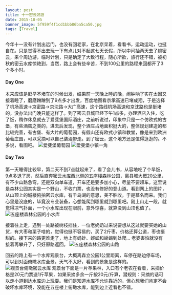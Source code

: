 ```yaml
---
layout: post
title: 十一密云郊游
date: 2015-10-05
banner_image: 5f959f4f1cd1bbb86ba5ca50.jpg
tags: [Travel]
---
```


今年十一没有计划出远门，也没有回老家，在北京呆着，看看书，运动运动，也挺自在。只是觉得不出去玩一下有点儿对不起这七天长假，所以中间抽两天去了趟密云，来个周边游，临时计划，只是确定了大致行程，随心所欲，旅行还不错，被初秋的密云水库惊艳到，当然，路上会有些辛苦，不到100公里的路程来回都开了3个多小时。

<!--more-->

#### Day One
本来应该是赶早不堵车的时候出发，结果前一天晚上睡的晚，闹钟响了实在太困又接着睡了，磨磨蹭蹭到了9点多才出发，百度地图看京承高速已堵成翔，于是选择了机场高速->京密路->京沈路->大广高速，这个路线机场高速和京沈路也是挺堵的，没办法出门晚只能这样了。到了密云县城已经下午1点多，办理酒店入住，吃了饭，稍作休息就去了爱斐堡国际酒庄，之前听说过，印象中只是一个仿欧式的古堡，有些酒窖之类的，进去后发现，整个酒庄占地面积挺大的，整体规划建造的都比较完善，有古堡、有大片的葡萄园，有假山还有欧式小镇和教堂，像是来到欧洲葡萄庄园，可以采摘可以自己装酒带走。到了密云，这个地方还是值得逛逛的。不多说，看图吧。
![爱斐堡葡萄园]({{site.img_path}}/5f959ef71cd1bbb86ba5b0d2.jpg)
![爱斐堡小镇一角]({{site.img_path}}/5f959ef71cd1bbb86ba5b0d6.jpg)

#### Day Two
第一天睡得比较早，第二天不到7点就起来了，看了会儿书，从容地吃了个早饭，9点多退了房，然后直奔密云水库西北侧的五座楼森林公园，离县城大概20公里，有不少山路急弯，还是双向单车道，开车还是要多加小心，尽量不要超车。这里说是森林公园其实是一个野山，不收门票，也没有修好的登山道。看到网上的图片，从山顶上的城楼俯拍密云水库，有千岛湖的意思，美不胜收，于是慕名而来。我们心里是没底的，毕竟没专业装备，心想能爬到哪里就到哪里吧。刚上山走一段，就觉得凉气扑面，一个小水库出现在眼前，意外惊喜，就算没到山顶也值了。
![五座楼森林公园的小水库]({{site.img_path}}/5f959b671cd1bbb86ba4d841.jpg)

接着往上走，遇到一处路被树枝挡住，一位老奶奶过来说要想从这过就要买她的山货，有大枣和栗子啥的，觉得也挺不容易的，买了2斤枣，价格还算公道，枣也挺甜的。接下来的路更难走了，地上有蚂蚱、蜈蚣和蜥蜴到处爬... 老婆害怕就没有接着再攀升了，只好原路返回。
![五座楼森林公园的山路]({{site.img_path}}/5f959f851cd1bbb86ba5d81f.jpg)

回去的路上有一个水库观景台，大概离森立公园1公里距离，车停在路边停车场，可以到对面俯瞰水库全景，天气不太好，看到的景象是这样的。
![观景台俯瞰密云水库]({{site.img_path}}/5f959f4f1cd1bbb86ba5ca53.jpg)
观景台下面是一片苹果林，入口有个老农在看着，采摘价格是20元门票送1斤苹果，如果采摘多余一斤按20元/斤算，潜规则：采摘的话可以走小道到达水库边上玩耍。我们是知道水库不允许靠近的，但心想我们肯定不会破坏水库环境，没能在五座楼上俯瞰水库，能到边上近看也不错。
